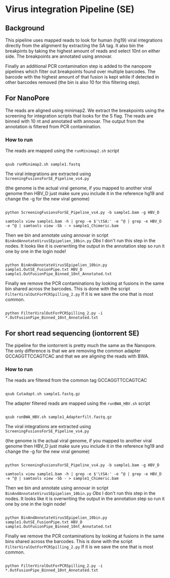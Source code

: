 # Virus integration Pipeline (SE)

## Background

This pipeline uses mapped reads to look for human (hg19) viral integrations directly from the alignment by extracting the SA tag. It also bin the breakpints by taking the highest amount of reads and select 10nt on either side. The breakpoints are annotated using annovar. 

Finally an additional PCR contamination step is added to the nanopore pipelines which filter out breakpoints found over multiple barcodes. The barcode with the highest amount of that fusion is kept while if detected in other barcodes removed (the bin is also 10 for this filtering step). 

## For NanoPore

The reads are aligned using minimap2. We extract the breakpoints using the screening for integration scripts that looks for the S flag. The reads are binned with 10 nt and annotated with annovar. The output from the annotation is filtered from PCR contamination.


### How to run 

The reads are mapped using the ```runMinimap2.sh``` script

```

qsub runMinimap2.sh sample1.fastq

```

The viral integrations are extracted using ```ScreeningFusionsForSE_Pipeline_vs4.py```

(the genome is the actual viral genome, if you mapped to another viral genome then HBV_D just make sure you include it in the reference hg19 and change the -g for the new viral genome)

```

python ScreeningFusionsForSE_Pipeline_vs4.py -b sample1.bam -g HBV_D

samtools view sample1.bam -h | grep -e $'\tSA:' -e ^@ | grep -e HBV_D -e ^@ | samtools view -Sb - > sample1_Chimeric.bam

```

Then we bin and annotate using annovar in script ```BinAndAnnotateVirusSEpipelien_10bin.py``` *Obs* I don't run this step in the nodes. It looks like it is overwriting the output in the annotation step so run it one by one in the login node! 


```

python BinAndAnnotateVirusSEpipelien_10bin.py sample1.OutSE_FusionPipe.txt HBV_D sample1.OutFusionPipe_Binned_10nt_Annotated.txt

```

Finally we remove the PCR contaminations by looking at fusions in the same bin shared across the barcodes. This is done with the script ```FilterViralOutForPCRSpilling_2.py``` If it is we save the one that is most common.

```

python FilterViralOutForPCRSpilling_2.py -i *.OutFusionPipe_Binned_10nt_Annotated.txt

```


## For short read sequencing (iontorrent SE)

The pipeline for the iontorrent is pretty much the same as the Nanopore. The only difference is that we are removing the common adapter GCCAGGTTCCAGTCAC and that we are aligning the reads with BWA. 

### How to run


The reads are filtered from the common tag GCCAGGTTCCAGTCAC


```

qsub Cutadapt.sh sample1.fastq.gz

```


The adapter filtered reads are mapped using the ```runBWA_HBV.sh``` script

```

qsub runBWA_HBV.sh sample1_Adapterfilt.fastq.gz

```

The viral integrations are extracted using ```ScreeningFusionsForSE_Pipeline_vs4.py```

(the genome is the actual viral genome, if you mapped to another viral genome then HBV_D just make sure you include it in the reference hg19 and change the -g for the new viral genome)

```

python ScreeningFusionsForSE_Pipeline_vs4.py -b sample1.bam -g HBV_D

samtools view sample1.bam -h | grep -e $'\tSA:' -e ^@ | grep -e HBV_D -e ^@ | samtools view -Sb - > sample1_Chimeric.bam

```

Then we bin and annotate using annovar in script ```BinAndAnnotateVirusSEpipelien_10bin.py``` *Obs* I don't run this step in the nodes. It looks like it is overwriting the output in the annotation step so run it one by one in the login node! 

```

python BinAndAnnotateVirusSEpipelien_10bin.py sample1.OutSE_FusionPipe.txt HBV_D sample1.OutFusionPipe_Binned_10nt_Annotated.txt

```

Finally we remove the PCR contaminations by looking at fusions in the same bins shared across the barcodes. This is done with the script ```FilterViralOutForPCRSpilling_2.py``` If it is we save the one that is most common.

```

python FilterViralOutForPCRSpilling_2.py -i *.OutFusionPipe_Binned_10nt_Annotated.txt

```

